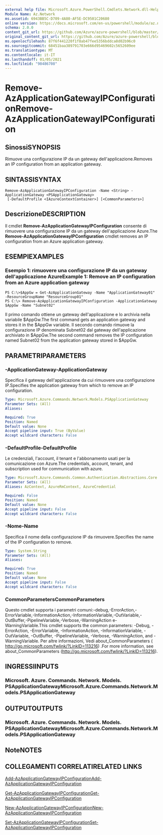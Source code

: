 ```yaml
---
external help file: Microsoft.Azure.PowerShell.Cmdlets.Network.dll-Help.xml
Module Name: Az.Network
ms.assetid: 6943BB5C-D709-4A80-AF5E-DC9501C20680
online version: https://docs.microsoft.com/en-us/powershell/module/az.network/remove-azapplicationgatewayipconfiguration
schema: 2.0.0
content_git_url: https://github.com/Azure/azure-powershell/blob/master/src/Network/Network/help/Remove-AzApplicationGatewayIPConfiguration.md
original_content_git_url: https://github.com/Azure/azure-powershell/blob/master/src/Network/Network/help/Remove-AzApplicationGatewayIPConfiguration.md
ms.openlocfilehash: 87f6f441220f1f8ab47fee5356bddca8d02b96c0
ms.sourcegitcommit: 68451baa389791703e666d95469602c5652609ee
ms.translationtype: MT
ms.contentlocale: it-IT
ms.lasthandoff: 01/05/2021
ms.locfileid: "98486708"
---
```

# <span data-ttu-id="5c24e-101">Remove-AzApplicationGatewayIPConfiguration</span><span class="sxs-lookup"><span data-stu-id="5c24e-101">Remove-AzApplicationGatewayIPConfiguration</span></span>

## <span data-ttu-id="5c24e-102">Sinossi</span><span class="sxs-lookup"><span data-stu-id="5c24e-102">SYNOPSIS</span></span>
<span data-ttu-id="5c24e-103">Rimuove una configurazione IP da un gateway dell'applicazione.</span><span class="sxs-lookup"><span data-stu-id="5c24e-103">Removes an IP configuration from an application gateway.</span></span>

## <span data-ttu-id="5c24e-104">SINTASSI</span><span class="sxs-lookup"><span data-stu-id="5c24e-104">SYNTAX</span></span>

```
Remove-AzApplicationGatewayIPConfiguration -Name <String> -ApplicationGateway <PSApplicationGateway>
 [-DefaultProfile <IAzureContextContainer>] [<CommonParameters>]
```

## <span data-ttu-id="5c24e-105">Descrizione</span><span class="sxs-lookup"><span data-stu-id="5c24e-105">DESCRIPTION</span></span>
<span data-ttu-id="5c24e-106">Il cmdlet **Remove-AzApplicationGatewayIPConfiguration** consente di rimuovere una configurazione IP da un gateway dell'applicazione Azure.</span><span class="sxs-lookup"><span data-stu-id="5c24e-106">The **Remove-AzApplicationGatewayIPConfiguration** cmdlet removes an IP configuration from an Azure application gateway.</span></span>

## <span data-ttu-id="5c24e-107">ESEMPI</span><span class="sxs-lookup"><span data-stu-id="5c24e-107">EXAMPLES</span></span>

### <span data-ttu-id="5c24e-108">Esempio 1: rimuovere una configurazione IP da un gateway dell'applicazione Azure</span><span class="sxs-lookup"><span data-stu-id="5c24e-108">Example 1: Remove an IP configuration from an Azure application gateway</span></span>
```
PS C:\>$AppGw = Get-AzApplicationGateway -Name "ApplicationGateway01" -ResourceGroupName "ResourceGroup01"
PS C:\> Remove-AzApplicationGatewayIPConfiguration -ApplicationGateway $AppGw -Name "Subnet02"
```

<span data-ttu-id="5c24e-109">Il primo comando ottiene un gateway dell'applicazione e lo archivia nella variabile $AppGw.</span><span class="sxs-lookup"><span data-stu-id="5c24e-109">The first command gets an application gateway and stores it in the $AppGw variable.</span></span>
<span data-ttu-id="5c24e-110">Il secondo comando rimuove la configurazione IP denominata Subnet02 dal gateway dell'applicazione archiviato in $AppGw.</span><span class="sxs-lookup"><span data-stu-id="5c24e-110">The second command removes the IP configuration named Subnet02 from the application gateway stored in $AppGw.</span></span>

## <span data-ttu-id="5c24e-111">PARAMETRI</span><span class="sxs-lookup"><span data-stu-id="5c24e-111">PARAMETERS</span></span>

### <span data-ttu-id="5c24e-112">-ApplicationGateway</span><span class="sxs-lookup"><span data-stu-id="5c24e-112">-ApplicationGateway</span></span>
<span data-ttu-id="5c24e-113">Specifica il gateway dell'applicazione da cui rimuovere una configurazione IP.</span><span class="sxs-lookup"><span data-stu-id="5c24e-113">Specifies the application gateway from which to remove an IP configuration.</span></span>

```yaml
Type: Microsoft.Azure.Commands.Network.Models.PSApplicationGateway
Parameter Sets: (All)
Aliases:

Required: True
Position: Named
Default value: None
Accept pipeline input: True (ByValue)
Accept wildcard characters: False
```

### <span data-ttu-id="5c24e-114">-DefaultProfile</span><span class="sxs-lookup"><span data-stu-id="5c24e-114">-DefaultProfile</span></span>
<span data-ttu-id="5c24e-115">Le credenziali, l'account, il tenant e l'abbonamento usati per la comunicazione con Azure.</span><span class="sxs-lookup"><span data-stu-id="5c24e-115">The credentials, account, tenant, and subscription used for communication with azure.</span></span>

```yaml
Type: Microsoft.Azure.Commands.Common.Authentication.Abstractions.Core.IAzureContextContainer
Parameter Sets: (All)
Aliases: AzContext, AzureRmContext, AzureCredential

Required: False
Position: Named
Default value: None
Accept pipeline input: False
Accept wildcard characters: False
```

### <span data-ttu-id="5c24e-116">-Nome</span><span class="sxs-lookup"><span data-stu-id="5c24e-116">-Name</span></span>
<span data-ttu-id="5c24e-117">Specifica il nome della configurazione IP da rimuovere.</span><span class="sxs-lookup"><span data-stu-id="5c24e-117">Specifies the name of the IP configuration to remove.</span></span>

```yaml
Type: System.String
Parameter Sets: (All)
Aliases:

Required: True
Position: Named
Default value: None
Accept pipeline input: False
Accept wildcard characters: False
```

### <span data-ttu-id="5c24e-118">CommonParameters</span><span class="sxs-lookup"><span data-stu-id="5c24e-118">CommonParameters</span></span>
<span data-ttu-id="5c24e-119">Questo cmdlet supporta i parametri comuni:-debug,-ErrorAction,-ErrorVariable,-InformationAction,-InformationVariable,-OutVariable,-OutBuffer,-PipelineVariable,-Verbose,-WarningAction e-WarningVariable.</span><span class="sxs-lookup"><span data-stu-id="5c24e-119">This cmdlet supports the common parameters: -Debug, -ErrorAction, -ErrorVariable, -InformationAction, -InformationVariable, -OutVariable, -OutBuffer, -PipelineVariable, -Verbose, -WarningAction, and -WarningVariable.</span></span> <span data-ttu-id="5c24e-120">Per altre informazioni, Vedi about_CommonParameters ( http://go.microsoft.com/fwlink/?LinkID=113216) .</span><span class="sxs-lookup"><span data-stu-id="5c24e-120">For more information, see about_CommonParameters (http://go.microsoft.com/fwlink/?LinkID=113216).</span></span>

## <span data-ttu-id="5c24e-121">INGRESSI</span><span class="sxs-lookup"><span data-stu-id="5c24e-121">INPUTS</span></span>

### <span data-ttu-id="5c24e-122">Microsoft. Azure. Commands. Network. Models. PSApplicationGateway</span><span class="sxs-lookup"><span data-stu-id="5c24e-122">Microsoft.Azure.Commands.Network.Models.PSApplicationGateway</span></span>

## <span data-ttu-id="5c24e-123">OUTPUT</span><span class="sxs-lookup"><span data-stu-id="5c24e-123">OUTPUTS</span></span>

### <span data-ttu-id="5c24e-124">Microsoft. Azure. Commands. Network. Models. PSApplicationGateway</span><span class="sxs-lookup"><span data-stu-id="5c24e-124">Microsoft.Azure.Commands.Network.Models.PSApplicationGateway</span></span>

## <span data-ttu-id="5c24e-125">Note</span><span class="sxs-lookup"><span data-stu-id="5c24e-125">NOTES</span></span>

## <span data-ttu-id="5c24e-126">COLLEGAMENTI CORRELATI</span><span class="sxs-lookup"><span data-stu-id="5c24e-126">RELATED LINKS</span></span>

[<span data-ttu-id="5c24e-127">Add-AzApplicationGatewayIPConfiguration</span><span class="sxs-lookup"><span data-stu-id="5c24e-127">Add-AzApplicationGatewayIPConfiguration</span></span>](./Add-AzApplicationGatewayIPConfiguration.md)

[<span data-ttu-id="5c24e-128">Get-AzApplicationGatewayIPConfiguration</span><span class="sxs-lookup"><span data-stu-id="5c24e-128">Get-AzApplicationGatewayIPConfiguration</span></span>](./Get-AzApplicationGatewayIPConfiguration.md)

[<span data-ttu-id="5c24e-129">New-AzApplicationGatewayIPConfiguration</span><span class="sxs-lookup"><span data-stu-id="5c24e-129">New-AzApplicationGatewayIPConfiguration</span></span>](./New-AzApplicationGatewayIPConfiguration.md)

[<span data-ttu-id="5c24e-130">Set-AzApplicationGatewayIPConfiguration</span><span class="sxs-lookup"><span data-stu-id="5c24e-130">Set-AzApplicationGatewayIPConfiguration</span></span>](./Set-AzApplicationGatewayIPConfiguration.md)


